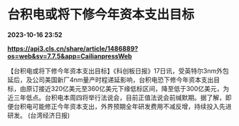 # 台积电或将下修今年资本支出目标

**2023-10-16 23:52**

**https://api3.cls.cn/share/article/1486889?os=web&sv=7.7.5&app=CailianpressWeb**

【台积电或将下修今年资本支出目标】《科创板日报》17日讯，受英特尔3nm外包延后，及公司美国新厂4nm量产时程递延影响，台积电恐下修今年资本支出目标，由原订接近320亿美元至360亿美元下缘低标区间，降至低于300亿美元，为近三年低点。台积电本周四将举行法说会，目前正值法说会前缄默期。据了解，即便台积电可能修正今年资本支出，外界预期全年研发费用不减反增，持续投入先进研发。 (台湾经济日报)